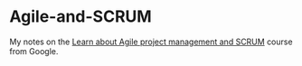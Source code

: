 # Agile-and-SCRUM
My notes on the [Learn about Agile project management and SCRUM](https://learndigital.withgoogle.com/digitalgarage/course/learn-about-agile-project-management-and-scrum) course from Google.
